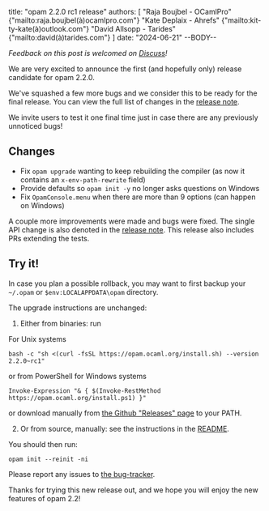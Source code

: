 title: "opam 2.2.0 rc1 release"
authors: [
  "Raja Boujbel - OCamlPro" {"mailto:raja.boujbel(à)ocamlpro.com"}
  "Kate Deplaix - Ahrefs" {"mailto:kit-ty-kate(à)outlook.com"}
  "David Allsopp - Tarides" {"mailto:david(à)tarides.com"}
]
date: "2024-06-21"
--BODY--

_Feedback on this post is welcomed on [Discuss](https://discuss.ocaml.org/t/ann-opam-2-2-0-rc1-release/14842)!_

We are very excited to announce the first (and hopefully only) release candidate for opam 2.2.0.

We've squashed a few more bugs and we consider this to be ready for the final release. You can view the full list of changes in the [release note](https://github.com/ocaml/opam/releases/tag/2.2.0-rc1).

We invite users to test it one final time just in case there are any previously unnoticed bugs!

## Changes

* Fix `opam upgrade` wanting to keep rebuilding the compiler (as now it contains an `x-env-path-rewrite` field)
* Provide defaults so `opam init -y` no longer asks questions on Windows
* Fix `OpamConsole.menu` when there are more than 9 options (can happen on Windows)
 
A couple more improvements were made and bugs were fixed.
The single API change is also denoted in the
[release note](https://github.com/ocaml/opam/releases/tag/2.2.0-rc1).
This release also includes PRs extending the tests.

## Try it!

In case you plan a possible rollback, you may want to first backup your
`~/.opam` or `$env:LOCALAPPDATA\opam` directory.

The upgrade instructions are unchanged:

1. Either from binaries: run

For Unix systems
```
bash -c "sh <(curl -fsSL https://opam.ocaml.org/install.sh) --version 2.2.0~rc1"
```
or from PowerShell for Windows systems
```
Invoke-Expression "& { $(Invoke-RestMethod https://opam.ocaml.org/install.ps1) }"
```
or download manually from [the Github "Releases" page](https://github.com/ocaml/opam/releases/tag/2.2.0-rc1) to your PATH.

2. Or from source, manually: see the instructions in the [README](https://github.com/ocaml/opam/tree/2.2.0-rc1#compiling-this-repo).


You should then run:
```
opam init --reinit -ni
```


Please report any issues to [the bug-tracker](https://github.com/ocaml/opam/issues).

Thanks for trying this new release out, and we hope you will enjoy the new features of opam 2.2!
